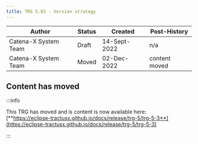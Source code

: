 ```yaml
---
title: TRG 5.03 - Version strategy
---
```


| Author               | Status | Created      | Post-History  |
|----------------------|--------|--------------|---------------|
| Catena-X System Team | Draft  | 14-Sept-2022 | n/a           |
| Catena-X System Team | Moved  | 02-Dec-2022  | content moved |

## Content has moved

:::info

This TRG has moved and is content is now available
here: [**https://eclipse-tractusx.github.io/docs/release/trg-5/trg-5-3**](https://eclipse-tractusx.github.io/docs/release/trg-5/trg-5-3)

:::

